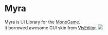 # Myra

Myra is UI Library for the [MonoGame](http://www.monogame.net/).  
It borrowed awesome GUI skin from [VisEditor](https://github.com/kotcrab/vis-editor).
![](https://raw.githubusercontent.com/rds1983/Myra/master/Screenshots/UIEditor_13_11_2016.png)
